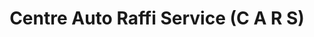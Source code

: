 ---
title: "Centre Auto Raffi Service (C A R S)"
url: /montreal/centre-auto-raffi-service-c-a-r-s/
shop: Autowerkstatt
---